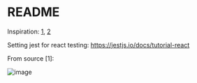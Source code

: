 # README

Inspiration: [1](https://docs.google.com/presentation/d/1EEKLMsFThljPzv_tJclohOE1eNR_032pF8qdslMP-Bc/edit#slide=id.g381442dd5f_0_1), [2](https://jestjs.io/docs/snapshot-testing)

Setting jest for react testing: https://jestjs.io/docs/tutorial-react

From source [1]:

![image](https://user-images.githubusercontent.com/31458531/177586439-f05c2637-6440-49fc-8a5b-924d4c9315cf.png)
